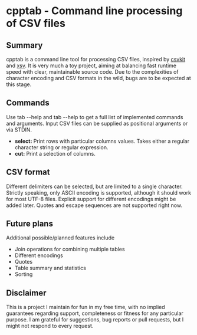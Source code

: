 # cpptab - Command line processing of CSV files

## Summary
cpptab is a command line tool for processing CSV files, inspired by [csvkit](https://github.com/wireservice/csvkit) and [xsv](https://github.com/BurntSushi/xsv). It is very much a toy project, aiming at balancing fast runtime speed with clear, maintainable source code. Due to the complexities of character encoding and CSV formats in the wild, bugs are to be expected at this stage.

## Commands
Use tab --help and tab <Subcommand> --help to get a full list of implemented commands and arguments. Input CSV files can be supplied as positional arguments or via STDIN.

* **select:** Print rows with particular columns values. Takes either a regular character string or regular expression.
* **cut:** Print a selection of columns.

## CSV format
Different delimiters can be selected, but are limited to a single character. Strictly speaking, only ASCII encoding is supported, although it should work for most UTF-8 files. Explicit support for different encodings might be added later. Quotes and escape sequences are not supported right now.

## Future plans
Additional possible/planned features include

* Join operations for combining multiple tables
* Different encodings
* Quotes
* Table summary and statistics
* Sorting

## Disclaimer
This is a project I maintain for fun in my free time, with no implied guarantees regarding support, completeness or fitness for any particular purpose. I am grateful for suggestions, bug reports or pull requests, but I might not respond to every request. 


